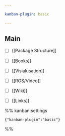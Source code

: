 ```yaml
---

kanban-plugin: basic

---
```


## Main

- [ ] [[Package Structure]]
- [ ] [[Books]]
- [ ] [[Visialusation]]
- [ ] [[ROS/Video]]
- [ ] [[Wiki]]
- [ ] [[Links]]




%% kanban:settings
```
{"kanban-plugin":"basic"}
```
%%